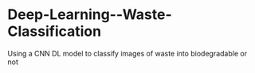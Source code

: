 # Deep-Learning--Waste-Classification
Using a CNN DL model to classify images of waste into biodegradable or not
